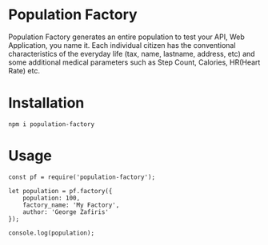 # Population Factory

Population Factory generates an entire population to test your API, Web Application, you name it. Each individual citizen has the conventional characteristics of the everyday life (tax, name, lastname, address, etc) and some additional medical parameters such as Step Count, Calories, HR(Heart Rate) etc.

# Installation

` npm i population-factory `

# Usage 
```
const pf = require('population-factory');

let population = pf.factory({
    population: 100,
    factory_name: 'My Factory',
    author: 'George Zafiris'
});

console.log(population);
```
